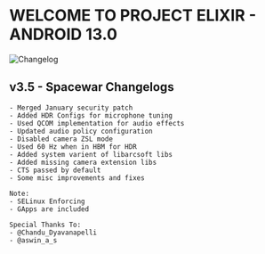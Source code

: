 # WELCOME TO PROJECT ELIXIR - ANDROID 13.0

![Changelog](https://i.imgur.com/Uppw05s.png)

## v3.5 - Spacewar Changelogs
```
- Merged January security patch
- Added HDR Configs for microphone tuning
- Used QCOM implementation for audio effects
- Updated audio policy configuration
- Disabled camera ZSL mode
- Used 60 Hz when in HBM for HDR
- Added system varient of libarcsoft libs
- Added missing camera extension libs
- CTS passed by default
- Some misc improvements and fixes

Note: 
- SELinux Enforcing
- GApps are included

Special Thanks To:
- @Chandu_Dyavanapelli
- @aswin_a_s
```